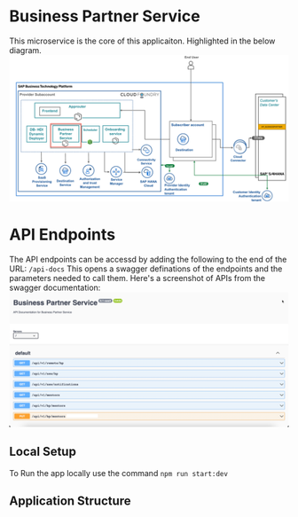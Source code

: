 # Business Partner Service
This microservice is the core of this applicaiton. Highlighted in the below diagram.
![Business Partner Service](../documentation/images/BusinessPartnerService.png)

# API Endpoints 
The API endpoints can be accessd by adding the following to the end of the URL: `/api-docs`
This opens a swagger definations of the endpoints and the parameters needed to call them.
Here's a screenshot of APIs from the swagger documentation:
![Swagger Defination](../documentation/images/SwaggerDefination.png)


## Local Setup
To Run the app locally use the command `npm run start:dev`

## Application Structure



